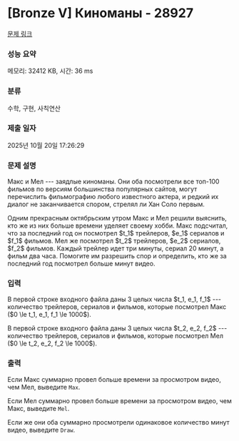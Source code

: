 # [Bronze V] Киноманы - 28927 

[문제 링크](https://www.acmicpc.net/problem/28927) 

### 성능 요약

메모리: 32412 KB, 시간: 36 ms

### 분류

수학, 구현, 사칙연산

### 제출 일자

2025년 10월 20일 17:26:29

### 문제 설명

<p>Макс и Мел --- заядлые киноманы. Они оба посмотрели все топ-100 фильмов по версиям большинства популярных сайтов, могут перечислить фильмографию любого известного актера, и редкий их диалог не заканчивается спором, стрелял ли Хан Соло первым. </p>

<p>Одним прекрасным октябрьским утром Макс и Мел решили выяснить, кто же из них больше времени уделяет своему хобби. Макс подсчитал, что за последний год он посмотрел $t_1$ трейлеров, $e_1$ сериалов и $f_1$ фильмов. Мел же посмотрел $t_2$ трейлеров, $e_2$ сериалов, $f_2$ фильмов. Каждый трейлер идет три минуты, сериал 20 минут, а фильм два часа. Помогите им разрешить спор и определить, кто же за последний год посмотрел больше минут видео.</p>

### 입력 

 <p>В первой строке входного файла даны 3 целых числа $t_1, e_1, f_1$ --- количество трейлеров, сериалов  и фильмов, которые посмотрел Макс ($0 \le t_1, e_1, f_1 \le 1000$).</p>

<p>В первой строке входного файла даны 3 целых числа $t_2, e_2, f_2$ --- количество трейлеров, сериалов и фильмов, которые посмотрел Мел ($0 \le t_2, e_2, f_2 \le 1000$).</p>

### 출력 

 <p>Если Макс суммарно провел больше времени за просмотром видео, чем Мел, выведите <code>Max</code>.</p>

<p>Если Мел суммарно провел больше времени за просмотром видео, чем Макс, выведите <code>Mel</code>.</p>

<p>Если же они оба суммарно просмотрели одинаковое количество минут видео, выведите <code>Draw</code>.</p>

